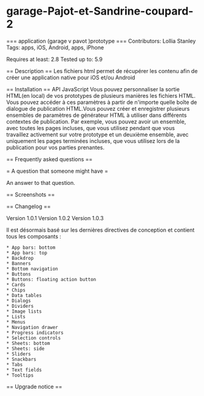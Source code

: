 # garage-Pajot-et-Sandrine-coupard-2

=== application (garage v pavot )prototype ===
Contributors: Lollia Stanley
Tags:  apps, iOS, Android,  apps, iPhone

Requires at least: 2.8
Tested up to: 5.9

== Description ==
Les fichiers html permet de récupérer les contenu afin de créer une application native pour iOS et/ou Android

== Installation ==
API JavaScript
Vous pouvez personnaliser la sortie HTML(en local) de vos prototypes de plusieurs manières les fichiers HTML. Vous pouvez accéder à ces paramètres à partir de n'importe quelle boîte de dialogue de publication HTML.Vous pouvez créer et enregistrer plusieurs ensembles de paramètres de générateur HTML à utiliser dans différents contextes de publication. Par exemple, vous pouvez avoir un ensemble, avec toutes les pages incluses, que vous utilisez pendant que vous travaillez activement sur votre prototype et un deuxième ensemble, avec uniquement les pages terminées incluses, que vous utilisez lors de la publication pour vos parties prenantes.


== Frequently asked questions ==

= A question that someone might have =

An answer to that question.

== Screenshots ==


== Changelog ==

Version 1.0.1 
Version 1.0.2 
Version 1.0.3

 Il est désormais basé sur les dernières directives de conception et contient tous les composants :

    * App bars: bottom
    * App bars: top
    * Backdrop
    * Banners
    * Bottom navigation
    * Buttons
    * Buttons: floating action button
    * Cards
    * Chips
    * Data tables
    * Dialogs
    * Dividers
    * Image lists
    * Lists
    * Menus
    * Navigation drawer
    * Progress indicators
    * Selection controls
    * Sheets: bottom
    * Sheets: side
    * Sliders
    * Snackbars
    * Tabs
    * Text fields
    * Tooltips

== Upgrade notice ==

